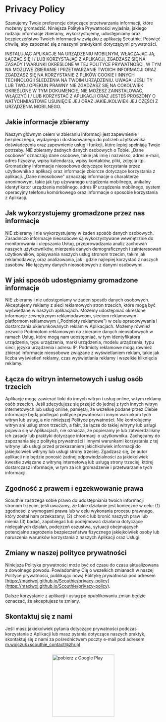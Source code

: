 # Privacy Policy

Szanujemy Twoje preferencje dotyczące przetwarzania informacji, które możemy gromadzić. Niniejsza Polityka Prywatności wyjaśnia, jakiego rodzaju informacje zbieramy, wykorzystujemy, udostępniamy oraz bezpieczeństwo Twoich informacji w związku z aplikacją Scouthie. Poświęć chwilę, aby zapoznać się z naszymi praktykami dotyczącymi prywatności.


INSTALUJĄC APLIKACJE NA URZĄDZENIU MOBILNYM, WŁĄCZAJĄC JĄ, ŁĄCZĄC SIĘ I / LUB KORZYSTAJĄC Z APLIKACJI, ZGADZASZ SIĘ NA ZASADY I WARUNKI OKREŚLONE W TEJ POLITYCE PRYWATNOŚCI, W TYM NA MOŻLIWE ZBIERANIE I PRZETWARZANIE TWOICH INFORMACJI ORAZ ZGADZASZ SIĘ NA KORZYSTANIE Z PLIKÓW COOKIE I INNYCH TECHNOLOGII ŚLEDZENIA NA TWOIM URZĄDZENIU. UWAGA: JEŚLI TY LUB TWÓJ OPIEKUN PRAWNY NIE ZGADZASZ SIĘ NA COKOLWIEK OKREŚLONE W TYM DOKUMENCIE, NIE MOŻESZ ZAINSTALOWAĆ, WŁĄCZYĆ I / LUB KORZYSTAĆ Z APLIKACJI ORAZ JESTEŚ PROSZONY O NATYCHMIASTOWE USUNIĘCIE JEJ ORAZ JAKIEJKOLWIEK JEJ CZĘŚCI Z URZĄDZENIA MOBILNEGO.


## Jakie informacje zbieramy
Naszym głównym celem w zbieraniu informacji jest zapewnienie bezpiecznego, wydajnego i dostosowanego do potrzeb użytkownika doświadczenia oraz zapewnienie usług i funkcji, które lepiej spełniają Twoje potrzeby. NIE zbieramy żadnych danych osobowych o Tobie. „Dane osobowe” oznaczają dane osobowe, takie jak imię i nazwisko, adres e-mail, adres fizyczny, wpisy kalendarza, wpisy kontaktów, pliki, zdjęcia itp. Gromadzimy informacje nieosobowe dotyczące korzystania przez użytkownika z aplikacji oraz informacje zbiorcze dotyczące korzystania z aplikacji. „Dane nieosobowe” oznaczają informacje o charakterze anonimowym, takie jak typ używanego urządzenia mobilnego, unikalny identyfikator urządzenia mobilnego, adres IP urządzenia mobilnego, system operacyjny telefonu komórkowego oraz informacje o sposobie korzystania z Aplikacji.

## Jak wykorzystujemy gromadzone przez nas informacje
NIE zbieramy i nie wykorzystujemy w żaden sposób danych osobowych. Zasadniczo informacje nieosobowe są wykorzystywane wewnętrznie do monitorowania i ulepszania Usług, przeprowadzania analiz zachowań naszych użytkowników, mierzenia danych demograficznych i zainteresowań użytkowników, opisywania naszych usług stronom trzecim, takim jak reklamodawcy, oraz analizowania, jak i gdzie najlepiej korzystać z naszych zasobów. Nie łączymy danych nieosobowych z danymi osobowymi.

## W jaki sposób udostępniamy gromadzone informacje
NIE zbieramy i nie udostępniamy w żaden sposób danych osobowych. Akceptujemy reklamy z sieci reklamowych stron trzecich, które mogą być wyświetlane w naszych aplikacjach. Możemy udostępniać określone informacje zewnętrznym reklamodawcom, sieciom reklamowym i platformom reklamowym („Podmioty reklamowe”) w celu opracowywania i dostarczania ukierunkowanych reklam w Aplikacjach. Możemy również zezwolić Podmiotom reklamowym na zbieranie danych nieosobowych w ramach Usług, które mogą nam udostępniać, w tym identyfikatora urządzenia, typu urządzenia, marki urządzenia, modelu urządzenia, typu sieci, języka urządzenia i adresu IP. Podmioty reklamowe mogą również zbierać informacje nieosobowe związane z wyświetlaniem reklam, takie jak liczba wyświetleń reklamy, czas wyświetlania reklamy i wszelkie kliknięcia reklamy.

## Łącza do witryn internetowych i usług osób trzecich
Aplikacje mogą zawierać linki do innych witryn i usług online, w tym reklamy osób trzecich. Jeśli zdecydujesz się przejść do jednej z tych innych witryn internetowych lub usług online, pamiętaj, że wszelkie podane przez Ciebie informacje będą podlegać polityce prywatności i innym warunkom tych witryn lub usług, a nie niniejszej Polityce prywatności. Nie kontrolujemy witryn ani usług stron trzecich, a fakt, że łącze do takiej witryny lub usługi pojawia się w Aplikacjach, nie oznacza, że ​​popieramy je lub zatwierdziliśmy ich zasady lub praktyki dotyczące informacji o użytkowniku. Zachęcamy do zapoznania się z polityką prywatności i innymi warunkami korzystania z tej witryny lub usługi przed przekazaniem jakichkolwiek informacji do jakiejkolwiek witryny lub usługi strony trzeciej. Zgadzasz się, że autor aplikacji nie będzie ponosić żadnej odpowiedzialności za jakiekolwiek kwestie związane z witryną internetową lub usługą strony trzeciej, której dostarczasz informacje, w tym za ich gromadzenie i przetwarzanie tych informacji.


## Zgodność z prawem i egzekwowanie prawa
Scouthie zastrzega sobie prawo do udostępniania twoich informacji stronom trzecim, jeśli uważamy, że takie działanie jest konieczne w celu: (1) zgodności z wymogami prawa lub w celu wykonania procesu prawnego, który został nam przekazany; (2) chronić lub bronić naszych praw lub mienia (3) badać, zapobiegać lub podejmować działania dotyczące nielegalnych działań, podejrzeń oszustwa, sytuacji obejmujących potencjalne zagrożenia bezpieczeństwa fizycznego jakiejkolwiek osoby lub naruszenia warunków korzystania z naszych Aplikacji oraz Usługi.

## Zmiany w naszej polityce prywatności
Niniejsza Polityka prywatności może być od czasu do czasu aktualizowana z dowolnego powodu. Powiadomimy Cię o wszelkich zmianach w naszej Polityce prywatności, publikując nową Politykę prywatności pod adresem [https://maxiwoj.github.io/Scouthie/privacy-policy](https://maxiwoj.github.io/Scouthie/privacy-policy).

Dalsze korzystanie z aplikacji i usług po opublikowaniu zmian będzie oznaczać, że akceptujesz te zmiany.

## Skontaktuj się z nami
Jeśli masz jakiekolwiek pytania dotyczące prywatności podczas korzystania z Aplikacji lub masz pytania dotyczące naszych praktyk, skontaktuj się z nami za pośrednictwem poczty e-mail pod adresem [m.wojczuk+scouthie_contact@zhr.pl](mailto:m.wojczuk+scouthie_contact@zhr.pl)



<div style="display: flex; flex-wrap: wrap; align-content: center;">
	<a style="margin: 10px auto 20px; display: block;" href='https://play.google.com/store/apps/details?id=com.mchh_y.maxx.zhrapp&pcampaignid=pcampaignidMKT-Other-global-all-co-prtnr-py-PartBadge-Mar2515-1'>
	<img alt='pobierz z Google Play' src='https://play.google.com/intl/en_us/badges/static/images/badges/pl_badge_web_generic.png' width="200" /></a>
</div>
